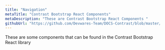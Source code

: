 ```yaml
---
title: "Navigation"
metaTitle: "Contrast Bootstrap React Components"
metaDescription: "These are Contrast Bootstrap React Components "
githubUrl: "https://github.com/Devwares-Team/DOCS-Contrast/blob/master/content/contrast/react/navigation.md"
---
```


These are some components that can be found in the Contrast Bootstrap React library


